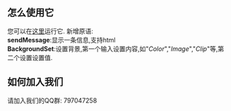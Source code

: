 ## 怎么使用它
  您可以在[这里](http://tiao2.github.io/javascript-runner/)运行它.
  新增原语:
 <br/> **sendMessage**:显示一条信息,支持html
 <br/> **BackgroundSet**:设置背景,第一个输入设置内容,如"*Color*","*Image*","*Clip*"等,第二个设置设置值.
## 如何加入我们
  请加入我们的QQ群: 797047258
